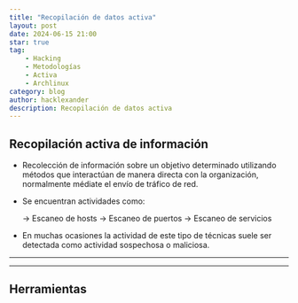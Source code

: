 ```yaml
---
title: "Recopilación de datos activa"
layout: post
date: 2024-06-15 21:00
star: true
tag:
    - Hacking 
    - Metodologías 
    - Activa
    - Archlinux
category: blog
author: hacklexander
description: Recopilación de datos activa 
---
```



## Recopilación activa de información


- Recolección de información sobre un objetivo determinado utilizando métodos que interactúan de manera directa con la organización, normalmente médiate el envío de tráfico de red.

- Se encuentran actividades como:

	-> Escaneo de hosts
	-> Escaneo de puertos
	-> Escaneo de servicios

- En muchas ocasiones la actividad de este tipo de técnicas suele ser detectada como actividad sospechosa o maliciosa.


----------
----------


## Herramientas




